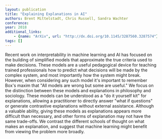 ```yaml
---
layout: publication
title: "Explaining Explanations in AI"
authors: Brent Mittelstadt, Chris Russell, Sandra Wachter
conference: 
year: 2018
additional_links: 
	- {name: "ArXiv", url: "http://dx.doi.org/10.1145/3287560.3287574"}
tags: []
---
```

Recent work on interpretability in machine learning and AI has focused on the
building of simplified models that approximate the true criteria used to make
decisions. These models are a useful pedagogical device for teaching trained
professionals how to predict what decisions will be made by the complex system,
and most importantly how the system might break. However, when considering any
such model it's important to remember Box's maxim that "All models are wrong
but some are useful." We focus on the distinction between these models and
explanations in philosophy and sociology. These models can be understood as a
"do it yourself kit" for explanations, allowing a practitioner to directly
answer "what if questions" or generate contrastive explanations without
external assistance. Although a valuable ability, giving these models as
explanations appears more difficult than necessary, and other forms of
explanation may not have the same trade-offs. We contrast the different schools
of thought on what makes an explanation, and suggest that machine learning
might benefit from viewing the problem more broadly.
